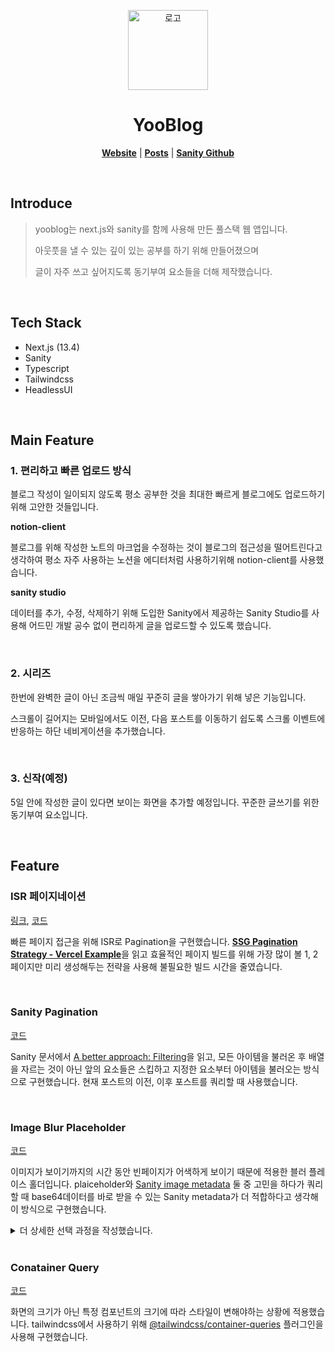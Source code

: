 <p align="center">
    <img width="128" height="128" alt="로고" src="https://github.com/yoohunn/yoohunn-blog/assets/94881503/a8c1c61a-bec0-4633-94d3-31a38f55e5ee">
</p>

<h1 align="center">YooBlog</h1>

<p align="center">
    <a href='https://blog.yoohunn.vercel.app/'><b>Website</b></a>
     | <a href='https://blog.yoohunn.vercel.app/series/blog'><b>Posts</b></a> 
     | <a href='https://github.com/yoohunn/yoohunn-blog-sanity'><b>Sanity Github</b></a>
</p>

<br />

## Introduce



> yooblog는 next.js와 sanity를 함께 사용해 만든 풀스택 웹 앱입니다.
> 
> 아웃풋을 낼 수 있는 깊이 있는 공부를 하기 위해 만들어졌으며
>
> 글이 자주 쓰고 싶어지도록 동기부여 요소들을 더해 제작했습니다.

<br />

## Tech Stack

- Next.js (13.4)
- Sanity
- Typescript
- Tailwindcss
- HeadlessUI

<br />

## Main Feature

### 1. 편리하고 빠른 업로드 방식

블로그 작성이 일이되지 않도록 평소 공부한 것을 최대한 빠르게 블로그에도 업로드하기 위해 고안한 것들입니다.

**notion-client**

   블로그를 위해 작성한 노트의 마크업을 수정하는 것이 블로그의 접근성을 떨어트린다고 생각하여
   평소 자주 사용하는 노션을 에디터처럼 사용하기위해 notion-client를 사용했습니다.


**sanity studio**

   데이터를 추가, 수정, 삭제하기 위해 도입한 Sanity에서 제공하는 Sanity Studio를 사용해
   어드민 개발 공수 없이 편리하게 글을 업로드할 수 있도록 했습니다.

<br />

### 2. 시리즈

한번에 완벽한 글이 아닌 조금씩 매일 꾸준히 글을 쌓아가기 위해 넣은 기능입니다.

스크롤이 길어지는 모바일에서도 이전, 다음 포스트를 이동하기 쉽도록
스크롤 이벤트에 반응하는 하단 네비게이션을 추가했습니다.

<br />

### 3. 신작(예정)

5일 안에 작성한 글이 있다면 보이는 화면을 추가할 예정입니다. 꾸준한 글쓰기를 위한 동기부여 요소입니다.

<br />

## Feature

### ISR 페이지네이션

[링크](https://blog.yoohunn.vercel.app/posts),  [코드](https://github.com/yoohunn/yoohunn-blog/blob/main/src/app/posts/%5Bpage%5D/page.tsx)

빠른 페이지 접근을 위해 ISR로 Pagination을 구현했습니다.
[**SSG Pagination Strategy - Vercel Example**](https://pagination-strategy.vercel.app/)을 읽고 
효율적인 페이지 빌드를 위해 가장 많이 볼 1, 2 페이지만 미리 생성해두는 전략을 사용해 불필요한 빌드 시간을 줄였습니다.

<br />

### Sanity Pagination

[코드](https://github.com/yoohunn/yoohunn-blog/blob/main/src/lib/sanity.queries.ts)

Sanity 문서에서 [A better approach: Filtering](https://www.sanity.io/docs/paginating-with-groq#99e2366d34f5)을 읽고,
모든 아이템을 불러온 후 배열을 자르는 것이 아닌 앞의 요소들은 스킵하고 지정한 요소부터 아이템을 불러오는 방식으로 구현했습니다.
현재 포스트의 이전, 이후 포스트를 쿼리할 때 사용했습니다.

<br />

### Image Blur Placeholder

[코드](https://github.com/yoohunn/yoohunn-blog/blob/main/src/lib/sanity.fields.ts#L15C25-L15C25)

이미지가 보이기까지의 시간 동안 빈페이지가 어색하게 보이기 때문에 적용한 블러 플레이스 홀더입니다.
plaiceholder와 [Sanity image metadata](https://www.sanity.io/docs/image-metadata) 둘 중 고민을 하다가 
쿼리할 때 base64데이터를 바로 받을 수 있는 Sanity metadata가 더 적합하다고 생각해 이 방식으로 구현했습니다.


<details>
  <summary> 더 상세한 선택 과정을 작성했습니다.</summary>
  <div style="margin-left: 30px;">
    <br />
    <b>문제상황</b>
    <p>
    Nextjs의 blurDataURL예시에 있는 `plaiceholder`를 사용하려면, Sanity에 포스트를 요청한 후 plaiceholder에 요청을 다시 보내 base64를 받아와 합쳐줘야했습니다. 블러를 다양한 곳에서 사용할텐데 포스트를 요청할 때 마다 위의 과정을 반복해야한다는 것이 복잡하게 느껴졌습니다.
    <br/> 더 개선할 수 있을 것이라 생각해 다른 방식으로 블러이미지를 구현할 수 있을지 리서치를 했습니다.
    </p>
    <b>과정</b>
    <p>
    처음에는 Sanity Studio에서 “생성할 때” 데이터를 가공해서 저장하는 방법이 있지 않을까 하고 그 방법을 찼아봤습니다.
    <br/> 두번째는 Sanity의 필드 타입이 image인데 타입이 따로 지정된 거라면 관련 기능이나 데이터가 더 많지 않을까하는 생각도 들어서 이미지에 어떤 것들을 제공하는지 찾아봤습니다.
    </p>
    <b>해결</b>
    <p>
    <a href="https://www.sanity.io/docs/image-metadata">Santiy image</a>를 보니
    <a href="https://www.sanity.io/docs/image-metadata#1bc0229e31a2">placeholder</a> 파트에 제가 원하는 블러 관련한 두가지 옵션인 blurhash와 lqip이 있었습니다. 
    base64로 인코딩되어 바로 사용가능한 <code>lqip</code>을 사용해 블러 이미지를 구현했습니다.
    </p>
    <br />
    <p>
    블러이미지의 크기가 큰 화면에서 작게 보이는 현상이 있었습니다. 블러 크기는 이미지의 가로세로 길이에 따라 결정에 되는데 fill 옵션이 있는 반응형 이미지에서 해당 문제가 발생했습니다. 이미지에도 가로세로 속성을 주어 해결했습니다.
    </p>
  </div>
</details>

<br />

### Conatainer Query

[코드](https://github.com/yoohunn/yoohunn-blog/blob/main/src/components/common/Post.tsx)

화면의 크기가 아닌 특정 컴포넌트의 크기에 따라 스타일이 변해야하는 상황에 적용했습니다.
tailwindcss에서 사용하기 위해 [@tailwindcss/container-queries](https://github.com/tailwindlabs/tailwindcss-container-queries#tailwindcsscontainer-queries) 플러그인을 사용해 구현했습니다.
